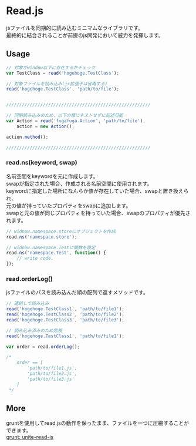 # Read.js
jsファイルを同期的に読み込むミニマムなライブラリです。<br />
最終的に結合されることが前提のjs開発において威力を発揮します。


## Usage
```javascript
// 対象がwindow以下に存在するかチェック
var TestClass = read('hogehoge.TestClass');

// 対象ファイルを読み込み(js拡張子は省略する)
read('hogehoge.TestClass', 'path/to/file');


///////////////////////////////////////////////////////

// 同期読み込みのため、以下の様にネストせずに記述可能
var Action = read('fugafuga.Action', 'path/to/file'),
    action = new Action();

action.method();

///////////////////////////////////////////////////////
```

### read.ns(keyword, swap)
名前空間をkeywordを元に作成します。<br />
swapが指定された場合、作成される名前空間に使用されます。<br />
keywordに指定した場所になんらか値が存在していた場合、swapと置き換えられ、<br />
元の値が持っていたプロパティをswapに追加します。<br />
swapと元の値が同じプロパティを持っていた場合、swapのプロパティが優先されます。

```javascript
// widnow.namespace.storeにオブジェクトを作成
read.ns('namespace.store');

// widnow.namespace.Testに関数を設定
read.ns('namespace.Test', function() {
    // write code.
});

```

### read.orderLog()
jsファイルのパスを読み込んだ順の配列で返すメソッドです。

```javascript
// 連続して読み込み
read('hogehoge.TestClass1', 'path/to/file1');
read('hogehoge.TestClass2', 'path/to/file2');
read('hogehoge.TestClass3', 'path/to/file3');

// 読み込み済みのため無視
read('hogehoge.TestClass1', 'path/to/file1');

var order = read.orderLog();

/*
    order == [
        'path/to/file1.js',
        'path/to/file2.js',
        'path/to/file3.js'
    ]
 */

```

## More
gruntを使用してread.jsの動作を保ったまま、ファイルを一つに圧縮することができます。<br />
[grunt: unite-read-js](https://github.com/AtsushiM/Read.js/tree/master/grunt-task)
